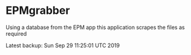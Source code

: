 # EPMgrabber
Using a database from the EPM app this application scrapes the files as required


Latest backup: Sun Sep 29 11:25:01 UTC 2019
